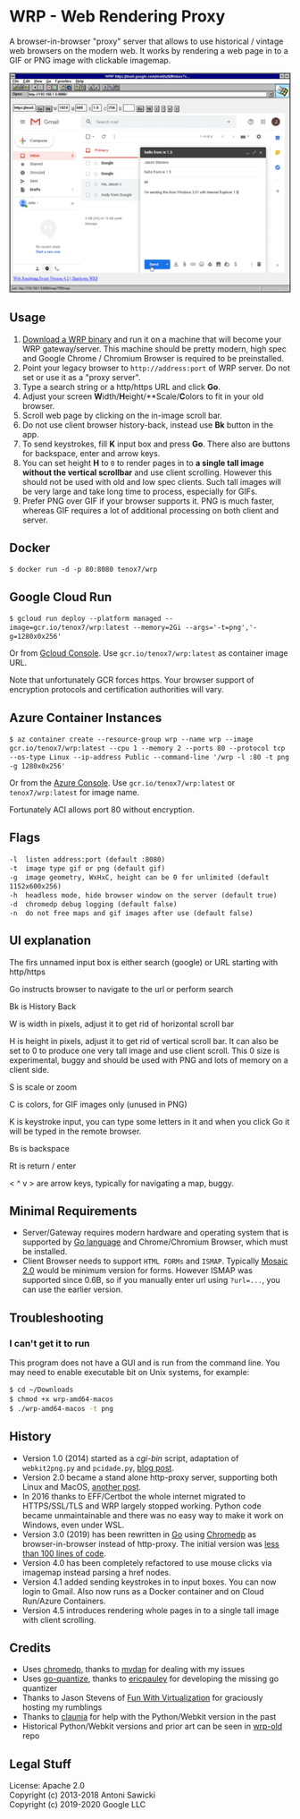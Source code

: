 # WRP - Web Rendering Proxy

A browser-in-browser "proxy" server that allows to use historical / vintage web browsers on the modern web. It works by rendering a web page in to a GIF or PNG image with clickable imagemap.

![Internet Explorer 1.5 doing Gmail](wrp.png)

## Usage

1. [Download a WRP binary](https://github.com/tenox7/wrp/releases/) and run it on a machine that will become your WRP gateway/server. 
This machine should be pretty modern, high spec and Google Chrome / Chromium Browser is required to be preinstalled.
2. Point your legacy browser to `http://address:port` of WRP server. Do not set or use it as a "proxy server".
3. Type a search string or a http/https URL and click **Go**.
4. Adjust your screen **W**idth/**H**eight/**Scale/**C**olors to fit in your old browser.
5. Scroll web page by clicking on the in-image scroll bar.
6. Do not use client browser history-back, instead use **Bk** button in the app.
7. To send keystrokes, fill **K** input box and press **Go**. There also are buttons for backspace, enter and arrow keys.
8. You can set height **H** to `0` to render pages in to **a single tall image without the vertical scrollbar** and use client scrolling. However this should not be used with old and low spec clients. Such tall images will be very large and take long time to process, especially for GIFs.
9. Prefer PNG over GIF if your browser supports it. PNG is much faster, whereas GIF requires a lot of additional processing on both client and server.

## Docker

```shell
$ docker run -d -p 80:8080 tenox7/wrp
```

## Google Cloud Run

```shell
$ gcloud run deploy --platform managed --image=gcr.io/tenox7/wrp:latest --memory=2Gi --args='-t=png','-g=1280x0x256'
```

Or from [Gcloud Console](https://console.cloud.google.com/run). Use `gcr.io/tenox7/wrp:latest` as container image URL.

Note that unfortunately GCR forces https. Your browser support of encryption protocols and certification authorities will vary. 

## Azure Container Instances

```shell
$ az container create --resource-group wrp --name wrp --image gcr.io/tenox7/wrp:latest --cpu 1 --memory 2 --ports 80 --protocol tcp --os-type Linux --ip-address Public --command-line '/wrp -l :80 -t png -g 1280x0x256'
```

Or from the [Azure Console](https://portal.azure.com/#create/Microsoft.ContainerInstances). Use `gcr.io/tenox7/wrp:latest` or `tenox7/wrp:latest` for image name.

Fortunately ACI allows port 80 without encryption.


## Flags

```
-l  listen address:port (default :8080)
-t  image type gif or png (default gif) 
-g  image geometry, WxHxC, height can be 0 for unlimited (default 1152x600x256)
-h  headless mode, hide browser window on the server (default true)
-d  chromedp debug logging (default false)
-n  do not free maps and gif images after use (default false)
```

## UI explanation

The firs unnamed input box is either search (google) or URL starting with http/https

Go instructs browser to navigate to the url or perform search

Bk is History Back

W is width in pixels, adjust it to get rid of horizontal scroll bar

H is height in pixels, adjust it to get rid of vertical scroll bar.
It can also be set to 0 to produce one very tall image and use
client scroll. This 0 size is experimental, buggy and should be
used with PNG and lots of memory on a client side.

S is scale or zoom

C is colors, for GIF images only (unused in PNG)

K is keystroke input, you can type some letters in it and when you click Go it will be typed in the remote browser.

Bs is backspace

Rt is return / enter

< ^ v > are arrow keys, typically for navigating a map, buggy.

## Minimal Requirements

* Server/Gateway requires modern hardware and operating system that is supported by [Go language](https://github.com/golang/go/wiki/MinimumRequirements) and Chrome/Chromium Browser, which must be installed.
* Client Browser needs to support `HTML FORMs` and `ISMAP`. Typically [Mosaic 2.0](http://www.ncsa.illinois.edu/enabling/mosaic/versions) would be minimum version for forms. However ISMAP was supported since 0.6B, so if you manually enter url using `?url=...`, you can use the earlier version.

## Troubleshooting

### I can't get it to run

This program does not have a GUI and is run from the command line. You may need to enable executable bit on Unix systems, for example:

```bash
$ cd ~/Downloads
$ chmod +x wrp-amd64-macos
$ ./wrp-amd64-macos -t png
```

## History

* Version 1.0 (2014) started as a *cgi-bin* script, adaptation of `webkit2png.py` and `pcidade.py`, [blog post](https://virtuallyfun.com/2014/03/03/surfing-modern-web-with-ancient-browsers/).
* Version 2.0 became a stand alone http-proxy server, supporting both Linux and MacOS, [another post](https://virtuallyfun.com/wordpress/2014/03/11/web-rendering-proxy-update//).
* In 2016 thanks to EFF/Certbot the whole internet migrated to HTTPS/SSL/TLS and WRP largely stopped working. Python code became unmaintainable and there was no easy way to make it work on Windows, even under WSL.
* Version 3.0 (2019) has been rewritten in [Go](https://golang.org/) using [Chromedp](https://github.com/chromedp) as browser-in-browser instead of http-proxy. The initial version was [less than 100 lines of code](https://gist.github.com/tenox7/b0f03c039b0a8b67f6c1bf47e2dd0df0).
* Version 4.0 has been completely refactored to use mouse clicks via imagemap instead parsing a href nodes. 
* Version 4.1 added sending keystrokes in to input boxes. You can now login to Gmail. Also now runs as a Docker container and on Cloud Run/Azure Containers. 
* Version 4.5 introduces rendering whole pages in to a single tall image with client scrolling.

## Credits

* Uses [chromedp](https://github.com/chromedp), thanks to [mvdan](https://github.com/mvdan) for dealing with my issues
* Uses [go-quantize](https://github.com/ericpauley/go-quantize), thanks to [ericpauley](https://github.com/ericpauley) for developing the missing go quantizer
* Thanks to Jason Stevens of [Fun With Virtualization](https://virtuallyfun.com/) for graciously hosting my rumblings
* Thanks to [claunia](https://github.com/claunia/) for help with the Python/Webkit version in the past
* Historical Python/Webkit versions and prior art can be seen in [wrp-old](https://github.com/tenox7/wrp-old) repo

## Legal Stuff

License: Apache 2.0  
Copyright (c) 2013-2018 Antoni Sawicki  
Copyright (c) 2019-2020 Google LLC
